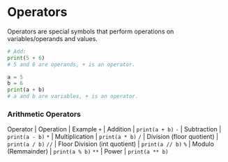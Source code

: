 # **Operators**

Operators are special symbols that perform operations on variables/operands and values. 
```python
# Add: 
print(5 + 6)
# 5 and 6 are operands, + is an operator.

a = 5
b = 6
print(a + b)
# a and b are variables, + is an operator.
```

### **Arithmetic Operators**

Operator | Operation | Example
`+` | Addition | `print(a + b)`
`-` | Subtraction | `print(a - b)`
`*` | Multiplication | `print(a * b)`
`/` | Division (floor quotient) | `print(a / b)`
`//` | Floor Division (int quotient) | `print(a // b)`
`%` | Modulo (Remmainder) | `print(a % b)`
`**` | Power | `print(a ** b)`

